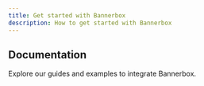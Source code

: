 ```yaml
---
title: Get started with Bannerbox
description: How to get started with Bannerbox 
---
```


## Documentation 

Explore our guides and examples to integrate Bannerbox.
